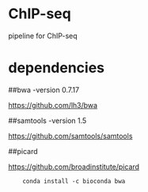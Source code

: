 # ChIP-seq
pipeline for ChIP-seq

# dependencies
##bwa -version 0.7.17

https://github.com/lh3/bwa

##samtools -version 1.5

https://github.com/samtools/samtools

##picard

https://github.com/broadinstitute/picard


        conda install -c bioconda bwa
